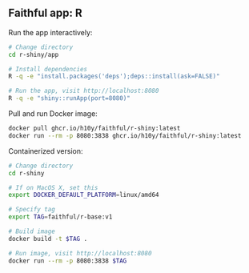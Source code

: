 ## Faithful app: R

Run the app interactively:

```bash
# Change directory
cd r-shiny/app

# Install dependencies
R -q -e "install.packages('deps');deps::install(ask=FALSE)"

# Run the app, visit http://localhost:8080
R -q -e "shiny::runApp(port=8080)"
```

Pull and run Docker image:

```bash
docker pull ghcr.io/h10y/faithful/r-shiny:latest
docker run --rm -p 8080:3838 ghcr.io/h10y/faithful/r-shiny:latest
```

Containerized version:

```bash
# Change directory
cd r-shiny

# If on MacOS X, set this
export DOCKER_DEFAULT_PLATFORM=linux/amd64

# Specify tag
export TAG=faithful/r-base:v1

# Build image
docker build -t $TAG .

# Run image, visit http://localhost:8080
docker run --rm -p 8080:3838 $TAG
```
